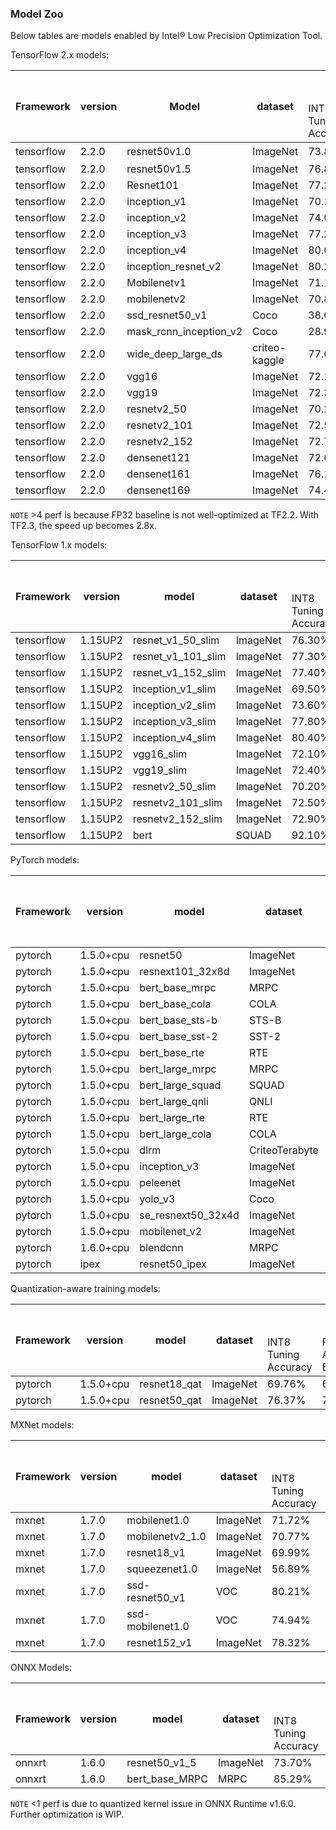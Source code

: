 ### Model Zoo

Below tables are models enabled by Intel® Low Precision Optimization Tool.


TensorFlow 2.x models:


<table>
<thead>
  <tr>
    <th rowspan="2">Framework</th>
    <th rowspan="2">version</th>
    <th rowspan="2">Model</th>
    <th rowspan="2">dataset</th>
    <th colspan="3">Accuracy</th>
    <th>Performance speed up</th>
  </tr>
  <tr>
    <td>INT8 Tuning Accuracy</td>
    <td>FP32 Accuracy Baseline</td>
    <td>Acc Ratio[(INT8-FP32)/FP32]</td>
    <td>Realtime Latency Ratio[FP32/INT8]</td>
  </tr>
</thead>
<tbody>
  <tr>
    <td>tensorflow</td>
    <td>2.2.0</td>
    <td>resnet50v1.0</td>
    <td>ImageNet</td>
    <td>73.80%</td>
    <td>74.30%</td>
    <td>-0.67%</td>
    <td>4.15x<sup>*</sup></td>
  </tr>
  <tr>
    <td>tensorflow</td>
    <td>2.2.0</td>
    <td>resnet50v1.5</td>
    <td>ImageNet</td>
    <td>76.80%</td>
    <td>76.50%</td>
    <td>0.39%</td>
    <td>3.80x</td>
  </tr>
  <tr>
    <td>tensorflow</td>
    <td>2.2.0</td>
    <td>Resnet101</td>
    <td>ImageNet</td>
    <td>77.20%</td>
    <td>76.40%</td>
    <td>1.05%</td>
    <td>2.72x</td>
  </tr>
  <tr>
    <td>tensorflow</td>
    <td>2.2.0</td>
    <td>inception_v1</td>
    <td>ImageNet</td>
    <td>70.10%</td>
    <td>69.70%</td>
    <td>0.57%</td>
    <td>2.55x</td>
  </tr>
  <tr>
    <td>tensorflow</td>
    <td>2.2.0</td>
    <td>inception_v2</td>
    <td>ImageNet</td>
    <td>74.00%</td>
    <td>74.00%</td>
    <td>0.00%</td>
    <td>2.56x</td>
  </tr>
  <tr>
    <td>tensorflow</td>
    <td>2.2.0</td>
    <td>inception_v3</td>
    <td>ImageNet</td>
    <td>77.20%</td>
    <td>76.70%</td>
    <td>0.65%</td>
    <td>3.17x</td>
  </tr>
  <tr>
    <td>tensorflow</td>
    <td>2.2.0</td>
    <td>inception_v4</td>
    <td>ImageNet</td>
    <td>80.00%</td>
    <td>80.30%</td>
    <td>-0.37%</td>
    <td>2.57x</td>
  </tr>
  <tr>
    <td>tensorflow</td>
    <td>2.2.0</td>
    <td>inception_resnet_v2</td>
    <td>ImageNet</td>
    <td>80.20%</td>
    <td>80.40%</td>
    <td>-0.25%</td>
    <td>2.24x</td>
  </tr>
  <tr>
    <td>tensorflow</td>
    <td>2.2.0</td>
    <td>Mobilenetv1</td>
    <td>ImageNet</td>
    <td>71.10%</td>
    <td>71.00%</td>
    <td>0.14%</td>
    <td>2.93x</td>
  </tr>
  <tr>
    <td>tensorflow</td>
    <td>2.2.0</td>
    <td>mobilenetv2</td>
    <td>ImageNet</td>
    <td>70.80%</td>
    <td>71.80%</td>
    <td>-1.39%</td>
    <td>1.43x</td>
  </tr>
  <tr>
    <td>tensorflow</td>
    <td>2.2.0</td>
    <td>ssd_resnet50_v1</td>
    <td>Coco</td>
    <td>38.00%</td>
    <td>38.00%</td>
    <td>0.00%</td>
    <td>3.06x</td>
  </tr>
  <tr>
    <td>tensorflow</td>
    <td>2.2.0</td>
    <td>mask_rcnn_inception_v2</td>
    <td>Coco</td>
    <td>28.90%</td>
    <td>29.10%</td>
    <td>-0.69%</td>
    <td>3.93x</td>
  </tr>
  <tr>
    <td>tensorflow</td>
    <td>2.2.0</td>
    <td>wide_deep_large_ds</td>
    <td>criteo-kaggle</td>
    <td>77.60%</td>
    <td>77.70%</td>
    <td>-0.08%</td>
    <td>1.39x</td>
  </tr>
  <tr>
    <td>tensorflow</td>
    <td>2.2.0</td>
    <td>vgg16</td>
    <td>ImageNet</td>
    <td>72.10%</td>
    <td>70.90%</td>
    <td>1.69%</td>
    <td>3.70x</td>
  </tr>
  <tr>
    <td>tensorflow</td>
    <td>2.2.0</td>
    <td>vgg19</td>
    <td>ImageNet</td>
    <td>72.30%</td>
    <td>71.00%</td>
    <td>1.83%</td>
    <td>3.74x</td>
  </tr>
  <tr>
    <td>tensorflow</td>
    <td>2.2.0</td>
    <td>resnetv2_50</td>
    <td>ImageNet</td>
    <td>70.20%</td>
    <td>69.60%</td>
    <td>0.86%</td>
    <td>1.72x</td>
  </tr>
  <tr>
    <td>tensorflow</td>
    <td>2.2.0</td>
    <td>resnetv2_101</td>
    <td>ImageNet</td>
    <td>72.50%</td>
    <td>71.90%</td>
    <td>0.83%</td>
    <td>1.79x</td>
  </tr>
  <tr>
    <td>tensorflow</td>
    <td>2.2.0</td>
    <td>resnetv2_152</td>
    <td>ImageNet</td>
    <td>72.70%</td>
    <td>72.40%</td>
    <td>0.41%</td>
    <td>1.79x</td>
  </tr>
  <tr>
    <td>tensorflow</td>
    <td>2.2.0</td>
    <td>densenet121</td>
    <td>ImageNet</td>
    <td>72.60%</td>
    <td>72.90%</td>
    <td>-0.41%</td>
    <td>1.81x</td>
  </tr>
  <tr>
    <td>tensorflow</td>
    <td>2.2.0</td>
    <td>densenet161</td>
    <td>ImageNet</td>
    <td>76.10%</td>
    <td>76.30%</td>
    <td>-0.26%</td>
    <td>1.44x</td>
  </tr>
  <tr>
    <td>tensorflow</td>
    <td>2.2.0</td>
    <td>densenet169</td>
    <td>ImageNet</td>
    <td>74.40%</td>
    <td>74.60%</td>
    <td>-0.27%</td>
    <td>1.23x</td>
  </tr>
</tbody>
</table>

`NOTE` \>4 perf is because FP32 baseline is not well-optimized at TF2.2. With TF2.3, the speed up becomes 2.8x.


TensorFlow 1.x models:


<table>
<thead>
  <tr>
    <th rowspan="2">Framework</th>
    <th rowspan="2">version</th>
    <th rowspan="2">model</th>
    <th rowspan="2">dataset</th>
    <th colspan="3">Accuracy</th>
    <th>Performance speed up</th>
  </tr>
  <tr>
    <td>INT8 Tuning Accuracy</td>
    <td>FP32 Accuracy Baseline</td>
    <td>Acc Ratio[(INT8-FP32)/FP32]</td>
    <td>Realtime Latency Ratio[FP32/INT8]</td>
  </tr>
</thead>
<tbody>
  <tr>
    <td>tensorflow</td>
    <td>1.15UP2</td>
    <td>resnet_v1_50_slim</td>
    <td>ImageNet</td>
    <td>76.30%</td>
    <td>75.20%</td>
    <td>1.46%</td>
    <td>2.94x</td>
  </tr>
  <tr>
    <td>tensorflow</td>
    <td>1.15UP2</td>
    <td>resnet_v1_101_slim</td>
    <td>ImageNet</td>
    <td>77.30%</td>
    <td>76.40%</td>
    <td>1.18%</td>
    <td>3.30x</td>
  </tr>
  <tr>
    <td>tensorflow</td>
    <td>1.15UP2</td>
    <td>resnet_v1_152_slim</td>
    <td>ImageNet</td>
    <td>77.40%</td>
    <td>76.80%</td>
    <td>0.78%</td>
    <td>3.59x</td>
  </tr>
  <tr>
    <td>tensorflow</td>
    <td>1.15UP2</td>
    <td>inception_v1_slim</td>
    <td>ImageNet</td>
    <td>69.50%</td>
    <td>69.80%</td>
    <td>-0.43%</td>
    <td>1.20x</td>
  </tr>
  <tr>
    <td>tensorflow</td>
    <td>1.15UP2</td>
    <td>inception_v2_slim</td>
    <td>ImageNet</td>
    <td>73.60%</td>
    <td>74.00%</td>
    <td>-0.54%</td>
    <td>1.14x</td>
  </tr>
  <tr>
    <td>tensorflow</td>
    <td>1.15UP2</td>
    <td>inception_v3_slim</td>
    <td>ImageNet</td>
    <td>77.80%</td>
    <td>78.00%</td>
    <td>-0.26%</td>
    <td>1.52x</td>
  </tr>
  <tr>
    <td>tensorflow</td>
    <td>1.15UP2</td>
    <td>inception_v4_slim</td>
    <td>ImageNet</td>
    <td>80.40%</td>
    <td>80.20%</td>
    <td>0.25%</td>
    <td>1.52x</td>
  </tr>
  <tr>
    <td>tensorflow</td>
    <td>1.15UP2</td>
    <td>vgg16_slim</td>
    <td>ImageNet</td>
    <td>72.10%</td>
    <td>70.90%</td>
    <td>1.69%</td>
    <td>3.61x</td>
  </tr>
  <tr>
    <td>tensorflow</td>
    <td>1.15UP2</td>
    <td>vgg19_slim</td>
    <td>ImageNet</td>
    <td>72.40%</td>
    <td>71.00%</td>
    <td>1.97%</td>
    <td>3.62x</td>
  </tr>
  <tr>
    <td>tensorflow</td>
    <td>1.15UP2</td>
    <td>resnetv2_50_slim</td>
    <td>ImageNet</td>
    <td>70.20%</td>
    <td>69.70%</td>
    <td>0.72%</td>
    <td>1.45x</td>
  </tr>
  <tr>
    <td>tensorflow</td>
    <td>1.15UP2</td>
    <td>resnetv2_101_slim</td>
    <td>ImageNet</td>
    <td>72.50%</td>
    <td>71.90%</td>
    <td>0.83%</td>
    <td>1.59x</td>
  </tr>
  <tr>
    <td>tensorflow</td>
    <td>1.15UP2</td>
    <td>resnetv2_152_slim</td>
    <td>ImageNet</td>
    <td>72.90%</td>
    <td>72.40%</td>
    <td>0.69%</td>
    <td>1.62x</td>
  </tr>
  <tr>
    <td>tensorflow</td>
    <td>1.15UP2</td>
    <td>bert</td>
    <td>SQUAD</td>
    <td>92.10%</td>
    <td>93.00%</td>
    <td>-0.98%</td>
    <td>1.28x</td>
  </tr>
</tbody>
</table>


PyTorch models:


<table>
<thead>
  <tr>
    <th rowspan="2">Framework</th>
    <th rowspan="2">version</th>
    <th rowspan="2">model</th>
    <th rowspan="2">dataset</th>
    <th colspan="3">Accuracy</th>
    <th>Performance speed up</th>
  </tr>
  <tr>
    <td>INT8 Tuning Accuracy</td>
    <td>FP32 Accuracy Baseline</td>
    <td>Acc Ratio[(INT8-FP32)/FP32]</td>
    <td>Realtime Latency Ratio[FP32/INT8]</td>
  </tr>
</thead>
<tbody>
  <tr>
    <td>pytorch</td>
    <td>1.5.0+cpu</td>
    <td>resnet50</td>
    <td>ImageNet</td>
    <td>75.96%</td>
    <td>76.13%</td>
    <td>-0.23%</td>
    <td>2.63x</td>
  </tr>
  <tr>
    <td>pytorch</td>
    <td>1.5.0+cpu</td>
    <td>resnext101_32x8d</td>
    <td>ImageNet</td>
    <td>79.12%</td>
    <td>79.31%</td>
    <td>-0.24%</td>
    <td>2.57x</td>
  </tr>
  <tr>
    <td>pytorch</td>
    <td>1.5.0+cpu</td>
    <td>bert_base_mrpc</td>
    <td>MRPC</td>
    <td>88.90%</td>
    <td>88.73%</td>
    <td>0.19%</td>
    <td>2.08x</td>
  </tr>
  <tr>
    <td>pytorch</td>
    <td>1.5.0+cpu</td>
    <td>bert_base_cola</td>
    <td>COLA</td>
    <td>59.06%</td>
    <td>58.84%</td>
    <td>0.37%</td>
    <td>2.18x</td>
  </tr>
  <tr>
    <td>pytorch</td>
    <td>1.5.0+cpu</td>
    <td>bert_base_sts-b</td>
    <td>STS-B</td>
    <td>88.40%</td>
    <td>89.27%</td>
    <td>-0.97%</td>
    <td>2.28x</td>
  </tr>
  <tr>
    <td>pytorch</td>
    <td>1.5.0+cpu</td>
    <td>bert_base_sst-2</td>
    <td>SST-2</td>
    <td>91.51%</td>
    <td>91.86%</td>
    <td>-0.37%</td>
    <td>2.29x</td>
  </tr>
  <tr>
    <td>pytorch</td>
    <td>1.5.0+cpu</td>
    <td>bert_base_rte</td>
    <td>RTE</td>
    <td>69.31%</td>
    <td>69.68%</td>
    <td>-0.52%</td>
    <td>2.15x</td>
  </tr>
  <tr>
    <td>pytorch</td>
    <td>1.5.0+cpu</td>
    <td>bert_large_mrpc</td>
    <td>MRPC</td>
    <td>87.45%</td>
    <td>88.33%</td>
    <td>-0.99%</td>
    <td>2.73x</td>
  </tr>
  <tr>
    <td>pytorch</td>
    <td>1.5.0+cpu</td>
    <td>bert_large_squad</td>
    <td>SQUAD</td>
    <td>92.85%</td>
    <td>93.05%</td>
    <td>-0.21%</td>
    <td>2.01x</td>
  </tr>
  <tr>
    <td>pytorch</td>
    <td>1.5.0+cpu</td>
    <td>bert_large_qnli</td>
    <td>QNLI</td>
    <td>91.20%</td>
    <td>91.82%</td>
    <td>-0.68%</td>
    <td>2.67x</td>
  </tr>
  <tr>
    <td>pytorch</td>
    <td>1.5.0+cpu</td>
    <td>bert_large_rte</td>
    <td>RTE</td>
    <td>71.84%</td>
    <td>72.56%</td>
    <td>-0.99%</td>
    <td>1.37x</td>
  </tr>
  <tr>
    <td>pytorch</td>
    <td>1.5.0+cpu</td>
    <td>bert_large_cola</td>
    <td>COLA</td>
    <td>62.74%</td>
    <td>62.57%</td>
    <td>0.27%</td>
    <td>2.69x</td>
  </tr>
  <tr>
    <td>pytorch</td>
    <td>1.5.0+cpu</td>
    <td>dlrm</td>
    <td>CriteoTerabyte</td>
    <td>80.27%</td>
    <td>80.27%</td>
    <td>0.00%</td>
    <td>1.06x</td>
  </tr>

  <tr>
    <td>pytorch</td>
    <td>1.5.0+cpu</td>
    <td>inception_v3</td>
    <td>ImageNet</td>
    <td>69.42%</td>
    <td>69.54%</td>
    <td>-0.17%</td>
    <td>1.82x</td>
  </tr>
  <tr>
    <td>pytorch</td>
    <td>1.5.0+cpu</td>
    <td>peleenet</td>
    <td>ImageNet</td>
    <td>71.59%</td>
    <td>72.08%</td>
    <td>-0.68%</td>
    <td>1.26x</td>
  </tr>
  <tr>
    <td>pytorch</td>
    <td>1.5.0+cpu</td>
    <td>yolo_v3</td>
    <td>Coco</td>
    <td>24.42%</td>
    <td>24.54%</td>
    <td>-0.51%</td>
    <td>1.63x</td>
  </tr>
  <tr>
    <td>pytorch</td>
    <td>1.5.0+cpu</td>
    <td>se_resnext50_32x4d</td>
    <td>ImageNet</td>
    <td>79.04%</td>
    <td>79.08%</td>
    <td>-0.05%</td>
    <td>1.71x</td>
  </tr>
  <tr>
    <td>pytorch</td>
    <td>1.5.0+cpu</td>
    <td>mobilenet_v2</td>
    <td>ImageNet</td>
    <td>70.63%</td>
    <td>71.86%</td>
    <td>-1.70%</td>
    <td>1.60x</td>
  </tr>
  <tr>
    <td>pytorch</td>
    <td>1.6.0+cpu</td>
    <td>blendcnn</td>
    <td>MRPC</td>
    <td>68.40%</td>
    <td>68.40%</td>
    <td>0.00%</td>
    <td>1.49x</td>
  </tr>
  <tr>
    <td>pytorch</td>
    <td>ipex</td>
    <td>resnet50_ipex</td>
    <td>ImageNet</td>
    <td>75.59%</td>
    <td>76.13%</td>
    <td>-0.71%</td>
    <td>1.66x</td>
  </tr>
</tbody>
</table>


Quantization-aware training models:


<table>
<thead>
  <tr>
    <th rowspan="2">Framework</th>
    <th rowspan="2">version</th>
    <th rowspan="2">model</th>
    <th rowspan="2">dataset</th>
    <th colspan="3">Accuracy</th>
    <th>Performance speed up</th>
  </tr>
  <tr>
    <td>INT8 Tuning Accuracy</td>
    <td>FP32 Accuracy Baseline</td>
    <td>Acc Ratio[(INT8-FP32)/FP32]</td>
    <td>Realtime Latency Ratio[FP32/INT8]</td>
  </tr>
</thead>
<tbody>
  <tr>
    <td>pytorch</td>
    <td>1.5.0+cpu</td>
    <td>resnet18_qat</td>
    <td>ImageNet</td>
    <td>69.76%</td>
    <td>69.76%</td>
    <td>0.01%</td>
    <td>1.75x</td>
  </tr>
  <tr>
    <td>pytorch</td>
    <td>1.5.0+cpu</td>
    <td>resnet50_qat</td>
    <td>ImageNet</td>
    <td>76.37%</td>
    <td>76.13%</td>
    <td>0.32%</td>
    <td>2.65x</td>
  </tr>
</tbody>
</table>


MXNet models:


<table>
<thead>
  <tr>
    <th rowspan="2">Framework</th>
    <th rowspan="2">version</th>
    <th rowspan="2">model</th>
    <th rowspan="2">dataset</th>
    <th colspan="3">Accuracy</th>
    <th>Performance speed up</th>
  </tr>
  <tr>
    <td>INT8 Tuning Accuracy</td>
    <td>FP32 Accuracy Baseline</td>
    <td>Acc Ratio[(INT8-FP32)/FP32]</td>
    <td>Realtime Latency Ratio[FP32/INT8]</td>
  </tr>
</thead>
<tbody>
  <tr>
    <td>mxnet</td>
    <td>1.7.0</td>
    <td>mobilenet1.0</td>
    <td>ImageNet</td>
    <td>71.72%</td>
    <td>72.22%</td>
    <td>-0.70%</td>
    <td>2.59x</td>
  </tr>
  <tr>
    <td>mxnet</td>
    <td>1.7.0</td>
    <td>mobilenetv2_1.0</td>
    <td>ImageNet</td>
    <td>70.77%</td>
    <td>70.87%</td>
    <td>-0.14%</td>
    <td>2.77x</td>
  </tr>
  <tr>
    <td>mxnet</td>
    <td>1.7.0</td>
    <td>resnet18_v1</td>
    <td>ImageNet</td>
    <td>69.99%</td>
    <td>70.14%</td>
    <td>-0.21%</td>
    <td>3.12x</td>
  </tr>
  <tr>
    <td>mxnet</td>
    <td>1.7.0</td>
    <td>squeezenet1.0</td>
    <td>ImageNet</td>
    <td>56.89%</td>
    <td>56.96%</td>
    <td>-0.13%</td>
    <td>2.55x</td>
  </tr>
  <tr>
    <td>mxnet</td>
    <td>1.7.0</td>
    <td>ssd-resnet50_v1</td>
    <td>VOC</td>
    <td>80.21%</td>
    <td>80.23%</td>
    <td>-0.03%</td>
    <td>4.44x</td>
  </tr>
  <tr>
    <td>mxnet</td>
    <td>1.7.0</td>
    <td>ssd-mobilenet1.0</td>
    <td>VOC</td>
    <td>74.94%</td>
    <td>75.54%</td>
    <td>-0.79%</td>
    <td>3.75x</td>
  </tr>
  <tr>
    <td>mxnet</td>
    <td>1.7.0</td>
    <td>resnet152_v1</td>
    <td>ImageNet</td>
    <td>78.32%</td>
    <td>78.54%</td>
    <td>-0.28%</td>
    <td>3.27x</td>
  </tr>
</tbody>
</table>


ONNX Models:


<table>
<thead>
  <tr>
    <th rowspan="2">Framework</th>
    <th rowspan="2">version</th>
    <th rowspan="2">model</th>
    <th rowspan="2">dataset</th>
    <th colspan="3">Accuracy</th>
    <th>Performance speed up</th>
  </tr>
  <tr>
    <td>INT8 Tuning Accuracy</td>
    <td>FP32 Accuracy Baseline</td>
    <td>Acc Ratio[(INT8-FP32)/FP32]</td>
    <td>Realtime Latency Ratio[FP32/INT8]</td>
  </tr>
</thead>
<tbody>
  <tr>
    <td>onnxrt</td>
    <td>1.6.0</td>
    <td>resnet50_v1_5</td>
    <td>ImageNet</td>
    <td>73.70%</td>
    <td>74.00%</td>
    <td>-0.41%</td>
    <td>0.82x*</td>
  </tr>
  <tr>
    <td>onnxrt</td>
    <td>1.6.0</td>
    <td>bert_base_MRPC</td>
    <td>MRPC</td>
    <td>85.29%</td>
    <td>86.03%</td>
    <td>-0.86%</td>
    <td>1.75x</td>
  </tr>
</tbody>
</table>

`NOTE` \<1 perf is due to quantized kernel issue in ONNX Runtime v1.6.0. Further optimization is WIP.